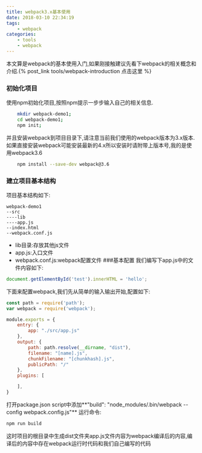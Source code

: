 ```yaml
---
title: webpack3.x基本使用
date: 2018-03-10 22:34:19
tags: 
	- webpack
categories:
	- tools
	- webpack
---
```

本文算是webpack的基本使用入门,如果刚接触建议先看下webpack的相关概念和介绍.{% post_link tools/webpack-introduction 点击这里 %}
### 初始化项目
使用npm初始化项目,按照npm提示一步步输入自己的相关信息.
```bash
	mkdir webpack-demo1;
	cd webpack-demo1;
	npm init;
```
并且安装webpack到项目目录下,请注意当前我们使用的webpack版本为3.x版本.如果直接安装webpack可能安装最新的4.x所以安装时请附带上版本号,我的是使用webpack3.6
```bash
	npm install --save-dev webpack@3.6
```
### 建立项目基本结构
项目基本结构如下:
```text
webpack-demo1
--src
----lib
----app.js
--index.html
--webpack.conf.js
```
- lib目录:存放其他js文件
- app.js:入口文件
- webpack.conf.js:webpack配置文件
###基本配置
我们编写下app.js中的文件内容如下:
```javascript
document.getElementById('test').innerHTML = 'hello';
```
下面来配置webpack,我们先从简单的输入输出开始,配置如下:
```javascript
const path = require('path');
var webpack = require('webpack');

module.exports = {
	entry: {
		app: "./src/app.js"
	},
	output: {
		path: path.resolve(__dirname, "dist"),
		filename: "[name].js",
		chunkFilename: "[chunkhash].js",
		publicPath: "/"
	},
	plugins: [

	],
}
```
打开package.json script中添加**"build": "node_modules/.bin/webpack --config  webpack.config.js"**
运行命令:
```bash
npm run build
```
这时项目的根目录中生成dist文件夹app.js文件内容为webpack编译后的内容,编译后的内容中存在webpack运行时代码和我们自己编写的代码


